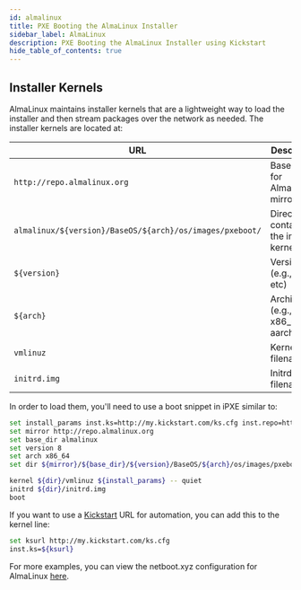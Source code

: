 ```yaml
---
id: almalinux
title: PXE Booting the AlmaLinux Installer
sidebar_label: AlmaLinux
description: PXE Booting the AlmaLinux Installer using Kickstart
hide_table_of_contents: true
---
```


## Installer Kernels

AlmaLinux maintains installer kernels that are a lightweight way to load the installer and then stream packages over the network as needed. The installer kernels are located at:

| URL | Description |
| --- | ----------- |
| `http://repo.almalinux.org`| Base URL for AlmaLinux mirrors |
| `almalinux/${version}/BaseOS/${arch}/os/images/pxeboot/` | Directory containing the installer kernels |
| `${version}` | Version (e.g., 8, 9, etc) |
| `${arch}` | Architecture (e.g., x86_64, aarch64) |
| `vmlinuz` | Kernel filename |
| `initrd.img` | Initrd filename |

In order to load them, you'll need to use a boot snippet in iPXE similar to:

```bash
set install_params inst.ks=http://my.kickstart.com/ks.cfg inst.repo=http://repo.almalinux.org/almalinux/$version/BaseOS/$arch/os/
set mirror http://repo.almalinux.org
set base_dir almalinux
set version 8
set arch x86_64
set dir ${mirror}/${base_dir}/${version}/BaseOS/${arch}/os/images/pxeboot

kernel ${dir}/vmlinuz ${install_params} -- quiet
initrd ${dir}/initrd.img
boot
```

If you want to use a [Kickstart](https://wiki.almalinux.org/documentation/kickstart.html) URL for automation, you can add this to the kernel line:

```bash
set ksurl http://my.kickstart.com/ks.cfg
inst.ks=${ksurl}
```

For more examples, you can view the netboot.xyz configuration for AlmaLinux [here](https://github.com/cloud-init-pxe/cloud-init-pxe/blob/master/roles/cloudinitpxecom/templates/menu/almalinux.ipxe.j2).
